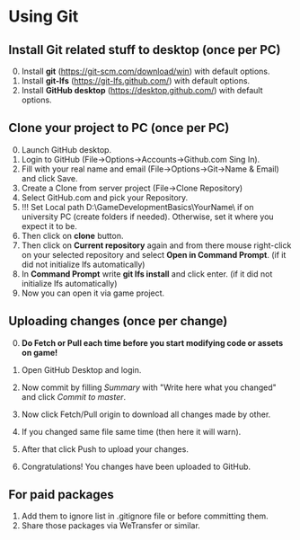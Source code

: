 # Using Git

## Install Git related stuff to desktop (once per PC)

0. Install **git** (https://git-scm.com/download/win) with default options.
1. Install **git-lfs** (https://git-lfs.github.com/) with default options. 
2. Install **GitHub desktop** (https://desktop.github.com/) with default options.

## Clone your project to PC (once per PC)

0. Launch GitHub desktop.
1. Login to GitHub (File->Options->Accounts->Github.com Sing In).
2. Fill with your real name and email (File->Options->Git->Name & Email) and click Save.
3. Create a Clone from server project (File->Clone Repository)
4. Select GitHub.com and pick your Repository.
5. !!! Set Local path D:\GameDevelopmentBasics\YourName\ if on university PC (create folders if needed). Otherwise, set it where you expect it to be.
6. Then click on **clone** button.
7. Then click on **Current repository** again and from there mouse right-click on your selected repository and select **Open in Command Prompt**. (if it did not initialize lfs automatically)
8. In **Command Prompt** write **git lfs install** and click enter. (if it did not initialize lfs automatically)
9. Now you can open it via game project.


## Uploading changes (once per change)

0. **Do Fetch or Pull each time before you start modifying code or assets on game!**

1. Open GitHub Desktop and login.
2. Now commit by filling *Summary* with "Write here what you changed" and click *Commit to master*.
3. Now click Fetch/Pull origin to download all changes made by other.
4. If you changed same file same time (then here it will warn).
5. After that click Push to upload your changes.
6. Congratulations! You changes have been uploaded to GitHub.

## For paid packages

1. Add them to ignore list in .gitignore file or before committing them.
2. Share those packages via WeTransfer or similar.